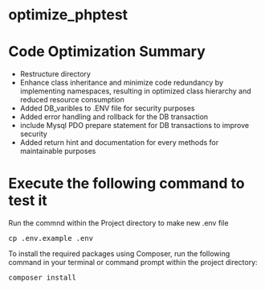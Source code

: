 # optimize_phptest

<h1>Code Optimization Summary</h1>

- Restructure directory
- Enhance class inheritance and minimize code redundancy by implementing namespaces, resulting in optimized     class hierarchy and reduced resource consumption
- Added DB_varibles to .ENV file for security purposes
- Added error handling and rollback for the DB transaction
- include Mysql PDO prepare statement for DB transactions to improve security
- Added return hint and documentation for every methods for maintainable purposes


<h1>Execute the following command to test it</h1>
Run the commnd within the Project directory to make new .env file
<pre>cp .env.example .env</pre>

To install the required packages using Composer, run the following command in your terminal or command prompt within the project directory:
<pre>composer install</pre>
